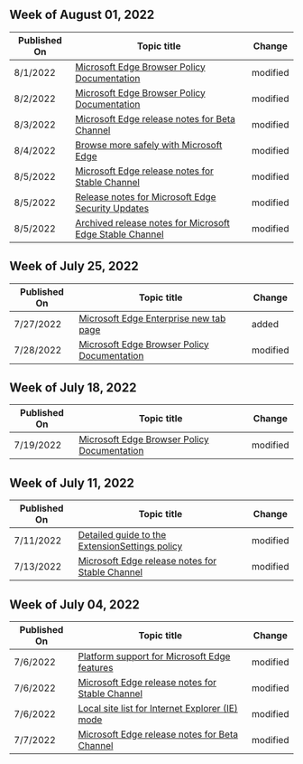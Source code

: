 <!-- This file is generated automatically each week. Changes made to this file will be overwritten.-->



## Week of August 01, 2022


| Published On |Topic title | Change |
|------|------------|--------|
| 8/1/2022 | [Microsoft Edge Browser Policy Documentation](/DeployEdge/microsoft-edge-policies) | modified |
| 8/2/2022 | [Microsoft Edge Browser Policy Documentation](/DeployEdge/microsoft-edge-policies) | modified |
| 8/3/2022 | [Microsoft Edge release notes for Beta Channel](/DeployEdge/microsoft-edge-relnote-beta-channel) | modified |
| 8/4/2022 | [Browse more safely with Microsoft Edge](/DeployEdge/microsoft-edge-security-browse-safer) | modified |
| 8/5/2022 | [Microsoft Edge release notes for Stable Channel](/DeployEdge/microsoft-edge-relnote-stable-channel) | modified |
| 8/5/2022 | [Release notes for Microsoft Edge Security Updates](/DeployEdge/microsoft-edge-relnotes-security) | modified |
| 8/5/2022 | [Archived release notes for Microsoft Edge Stable Channel](/DeployEdge/microsoft-edge-relnote-archive-stable-channel) | modified |


## Week of July 25, 2022


| Published On |Topic title | Change |
|------|------------|--------|
| 7/27/2022 | [Microsoft Edge Enterprise new tab page](/DeployEdge/microsoft-edge-enterprise-ntp) | added |
| 7/28/2022 | [Microsoft Edge Browser Policy Documentation](/DeployEdge/microsoft-edge-policies) | modified |


## Week of July 18, 2022


| Published On |Topic title | Change |
|------|------------|--------|
| 7/19/2022 | [Microsoft Edge Browser Policy Documentation](/DeployEdge/microsoft-edge-policies) | modified |


## Week of July 11, 2022


| Published On |Topic title | Change |
|------|------------|--------|
| 7/11/2022 | [Detailed guide to the ExtensionSettings policy](/DeployEdge/microsoft-edge-manage-extensions-ref-guide) | modified |
| 7/13/2022 | [Microsoft Edge release notes for Stable Channel](/DeployEdge/microsoft-edge-relnote-stable-channel) | modified |


## Week of July 04, 2022


| Published On |Topic title | Change |
|------|------------|--------|
| 7/6/2022 | [Platform support for Microsoft Edge features](/DeployEdge/microsoft-edge-platform-feature-matrix) | modified |
| 7/6/2022 | [Microsoft Edge release notes for Stable Channel](/DeployEdge/microsoft-edge-relnote-stable-channel) | modified |
| 7/6/2022 | [Local site list for Internet Explorer (IE) mode](/DeployEdge/edge-ie-mode-local-site-list) | modified |
| 7/7/2022 | [Microsoft Edge release notes for Beta Channel](/DeployEdge/microsoft-edge-relnote-beta-channel) | modified |
